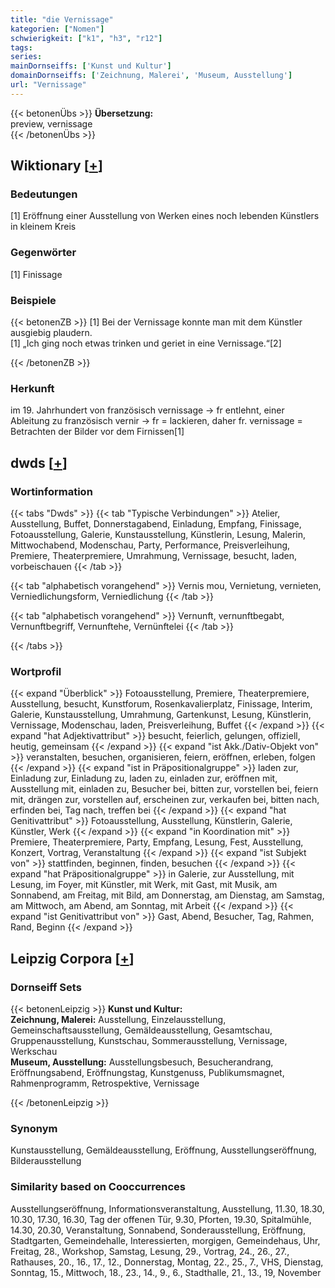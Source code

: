 ```yaml
---
title: "die Vernissage"
kategorien: ["Nomen"]
schwierigkeit: ["k1", "h3", "r12"]
tags:
series:
mainDornseiffs: ['Kunst und Kultur']
domainDornseiffs: ['Zeichnung, Malerei', 'Museum, Ausstellung']
url: "Vernissage"
---
```


{{< betonenÜbs >}}
**Übersetzung:**  
preview, vernissage  
{{< /betonenÜbs >}}

## Wiktionary [[+](https://de.wiktionary.org/wiki/Vernissage)]

### Bedeutungen
[1] Eröffnung einer Ausstellung von Werken eines noch lebenden Künstlers in kleinem Kreis  

### Gegenwörter
[1] Finissage  

### Beispiele
{{< betonenZB >}}
[1] Bei der Vernissage konnte man mit dem Künstler ausgiebig plaudern.  
[1] „Ich ging noch etwas trinken und geriet in eine Vernissage.“[2]  

{{< /betonenZB >}}
### Herkunft
im 19. Jahrhundert von französisch vernissage → fr entlehnt, einer Ableitung zu französisch vernir → fr  = lackieren, daher fr. vernissage = Betrachten der Bilder vor dem Firnissen[1]  



## dwds [[+](https://www.dwds.de/wb/Vernissage)]

### Wortinformation
{{< tabs "Dwds" >}}
{{< tab "Typische Verbindungen" >}}
Atelier, Ausstellung, Buffet, Donnerstagabend, Einladung, Empfang, Finissage, Fotoausstellung, Galerie, Kunstausstellung, Künstlerin, Lesung, Malerin, Mittwochabend, Modenschau, Party, Performance, Preisverleihung, Premiere, Theaterpremiere, Umrahmung, Vernissage, besucht, laden, vorbeischauen
{{< /tab >}}

{{< tab "alphabetisch vorangehend" >}}
Vernis mou, Vernietung, vernieten, Verniedlichungsform, Verniedlichung
{{< /tab >}}

{{< tab "alphabetisch vorangehend" >}}
Vernunft, vernunftbegabt, Vernunftbegriff, Vernunftehe, Vernünftelei
{{< /tab >}}

{{< /tabs >}}

### Wortprofil
{{< expand "Überblick" >}} Fotoausstellung, Premiere, Theaterpremiere, Ausstellung, besucht, Kunstforum, Rosenkavalierplatz, Finissage, Interim, Galerie, Kunstausstellung, Umrahmung, Gartenkunst, Lesung, Künstlerin, Vernissage, Modenschau, laden, Preisverleihung, Buffet {{< /expand >}}
{{< expand "hat Adjektivattribut" >}} besucht, feierlich, gelungen, offiziell, heutig, gemeinsam {{< /expand >}}
{{< expand "ist Akk./Dativ-Objekt von" >}} veranstalten, besuchen, organisieren, feiern, eröffnen, erleben, folgen {{< /expand >}}
{{< expand "ist in Präpositionalgruppe" >}} laden zur, Einladung zur, Einladung zu, laden zu, einladen zur, eröffnen mit, Ausstellung mit, einladen zu, Besucher bei, bitten zur, vorstellen bei, feiern mit, drängen zur, vorstellen auf, erscheinen zur, verkaufen bei, bitten nach, erfinden bei, Tag nach, treffen bei {{< /expand >}}
{{< expand "hat Genitivattribut" >}} Fotoausstellung, Ausstellung, Künstlerin, Galerie, Künstler, Werk {{< /expand >}}
{{< expand "in Koordination mit" >}} Premiere, Theaterpremiere, Party, Empfang, Lesung, Fest, Ausstellung, Konzert, Vortrag, Veranstaltung {{< /expand >}}
{{< expand "ist Subjekt von" >}} stattfinden, beginnen, finden, besuchen {{< /expand >}}
{{< expand "hat Präpositionalgruppe" >}} in Galerie, zur Ausstellung, mit Lesung, im Foyer, mit Künstler, mit Werk, mit Gast, mit Musik, am Sonnabend, am Freitag, mit Bild, am Donnerstag, am Dienstag, am Samstag, am Mittwoch, am Abend, am Sonntag, mit Arbeit {{< /expand >}}
{{< expand "ist Genitivattribut von" >}} Gast, Abend, Besucher, Tag, Rahmen, Rand, Beginn {{< /expand >}}

## Leipzig Corpora [[+](https://corpora.uni-leipzig.de/en/res?word=Vernissage&corpusId=deu_newscrawl-public_2018)]

### Dornseiff Sets
{{< betonenLeipzig >}}
**Kunst und Kultur:**  
**Zeichnung, Malerei:** Ausstellung, Einzelausstellung, Gemeinschaftsausstellung, Gemäldeausstellung, Gesamtschau, Gruppenausstellung, Kunstschau, Sommerausstellung, Vernissage, Werkschau  
**Museum, Ausstellung:** Ausstellungsbesuch, Besucherandrang, Eröffnungsabend, Eröffnungstag, Kunstgenuss, Publikumsmagnet, Rahmenprogramm, Retrospektive, Vernissage  

{{< /betonenLeipzig >}}

### Synonym
Kunstausstellung, Gemäldeausstellung, Eröffnung, Ausstellungseröffnung, Bilderausstellung


### Similarity based on Cooccurrences
Ausstellungseröffnung, Informationsveranstaltung, Ausstellung, 11.30, 18.30, 10.30, 17.30, 16.30, Tag der offenen Tür, 9.30, Pforten, 19.30, Spitalmühle, 14.30, 20.30, Veranstaltung, Sonnabend, Sonderausstellung, Eröffnung, Stadtgarten, Gemeindehalle, Interessierten, morgigen, Gemeindehaus, Uhr, Freitag, 28., Workshop, Samstag, Lesung, 29., Vortrag, 24., 26., 27., Rathauses, 20., 16., 17., 12., Donnerstag, Montag, 22., 25., 7., VHS, Dienstag, Sonntag, 15., Mittwoch, 18., 23., 14., 9., 6., Stadthalle, 21., 13., 19, November

